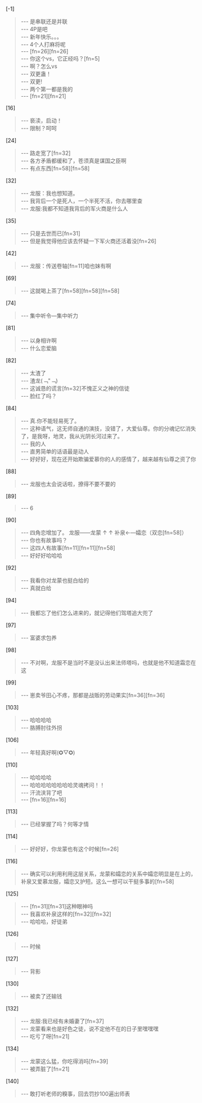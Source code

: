 
[-1] 
>--- 是串联还是并联<br>
>--- 4P是吧<br>
>--- 新年快乐。。。<br>
>--- 4个人打麻将呢<br>
>--- [fn=26][fn=26]<br>
>--- 你这个vs，它正经吗？[fn=5]<br>
>--- 啊？怎么vs<br>
>--- 双更蛊！<br>
>--- 双更!<br>
>--- 两个第一都是我的<br>
>--- [fn=21][fn=21]<br>

[16] 
>--- 亵渎，启动！<br>
>--- 限制？呵呵<br>

[24] 
>--- 路走宽了[fn=32]<br>
>--- 各方矛盾都缓和了，苍须真是谋国之臣啊<br>
>--- 有点东西[fn=58][fn=58]<br>

[32] 
>--- 龙服：我也想知道。<br>
>--- 我背后一个是死人，一个半死不活，你去哪里查<br>
>--- 龙服:我都不知道我背后的军火商是什么人<br>

[35] 
>--- 只是去世而已[fn=31]<br>
>--- 但是我觉得他应该去怀疑一下军火商还活着没[fn=26]<br>

[42] 
>--- 龙服：传送卷轴[fn=11]咱也妹有啊<br>

[69] 
>--- 这就喝上茶了[fn=58][fn=58][fn=58]<br>

[74] 
>--- 集中听令—集中听力<br>

[81] 
>--- 以身相许啊<br>
>--- 什么恋爱脑<br>

[82] 
>--- 太渣了<br>
>--- 渣龙(﹁"﹁)<br>
>--- 这诚恳的谎言[fn=32]不愧正义之神的信徒<br>
>--- 脸红了吗？<br>

[84] 
>--- 真.你不能轻易死了。<br>
>--- 这种语气，这无师自通的演技，没错了，大爱仙尊。你的分魂记忆消失了，是我呀，地灵，我从光阴长河过来了。<br>
>--- 我的人<br>
>--- 直男简单的话语最是动人<br>
>--- 好好好，现在还开始欺骗爱慕你的人的感情了，越来越有仙尊之资了你<br>

[88] 
>--- 龙服也太会说话啦，撩得不要不要的<br>

[89] 
>--- 6<br>

[90] 
>--- 四角恋增加了。
龙服——龙蒙
↑            ↑
补泉←—孀恋（双恋[fn=58]）<br>
>--- 你也有故事吗？<br>
>--- 这四人有故事[fn=11][fn=11][fn=58]<br>
>--- 好好好哈哈哈<br>

[92] 
>--- 我看你对龙蒙也挺白给的<br>
>--- 真就白给<br>

[94] 
>--- 我都忘了他们怎么进来的，就记得他们驾塔追大兜了<br>

[97] 
>--- 富婆求包养<br>

[98] 
>--- 不对啊，龙服不是当时不是没认出来法师塔吗，也就是他不知道霜恋在这<br>

[99] 
>--- 崽卖爷田心不疼，那都是战贩的劳动果实[fn=36][fn=36]<br>

[103] 
>--- 哈哈哈哈<br>
>--- 胳膊肘往外拐<br>

[106] 
>--- 年轻真好啊(✪▽✪)<br>

[110] 
>--- 哈哈哈哈<br>
>--- 哈哈哈哈哈哈哈哈灵魂拷问！！<br>
>--- 汗流浃背了吧<br>
>--- [fn=16][fn=16]<br>

[113] 
>--- 已经掌握了吗？何等才情<br>

[114] 
>--- 好好好，你龙蒙也有这个时候[fn=26]<br>

[116] 
>--- 确实可以利用利用这层关系，龙蒙和孀恋的关系中孀恋明显是在上的，补泉又爱慕龙服，孀恋又护短。这么一想可以干挺多事的[fn=58]<br>

[125] 
>--- [fn=31][fn=31]这种眼神吗<br>
>--- 我喜欢补泉这样的[fn=32][fn=32]<br>
>--- 哈哈哈，好徒弟<br>

[126] 
>--- 时候<br>

[127] 
>--- 背影<br>

[130] 
>--- 被卖了还输钱<br>

[132] 
>--- 龙服:我已经有未婚妻了[fn=37]<br>
>--- 龙蒙看来也是好色之徒，说不定他不在的日子里嘿嘿嘿<br>
>--- 吃亏了呀[fn=21]<br>

[134] 
>--- 龙蒙这么猛，你吃得消吗[fn=39]<br>
>--- 被弄脏了[fn=21]<br>

[140] 
>--- 敢打听老师的糗事，回去罚抄100遍出师表<br>
